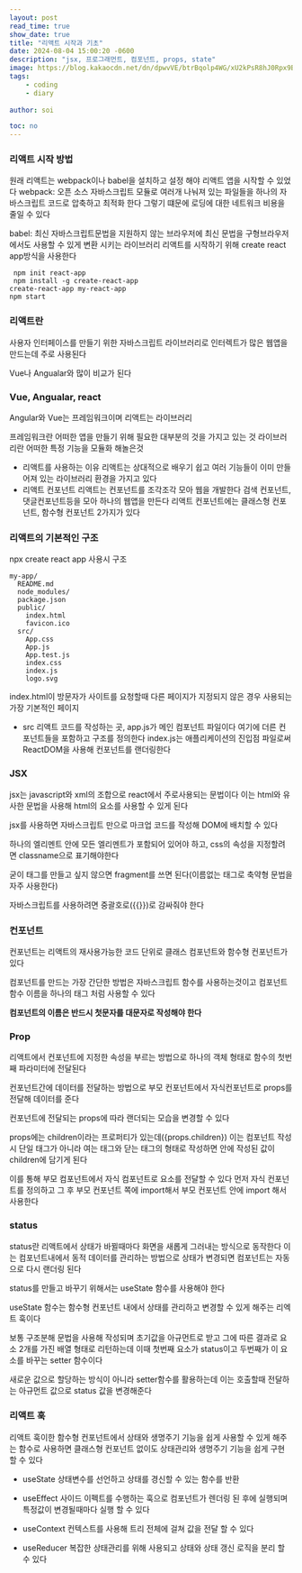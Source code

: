 ```yaml
---
layout: post
read_time: true
show_date: true
title: "리액트 시작과 기초"
date: 2024-08-04 15:00:20 -0600
description: "jsx, 프로그래먼트, 컴포넌트, props, state"
image: https://blog.kakaocdn.net/dn/dpwvVE/btrBqolp4WG/xU2kPsR8hJ0Rpx9B1LSoZ1/img.png
tags: 
    - coding
    - diary
   
author: soi

toc: no
---
```

### 리액트 시작 방법
원래 리액트는 webpack이나 babel을 설치하고 설정 해야 리액트 앱을 시작할 수 있었다
webpack: 오픈 소스 자바스크립트 모듈로 여러개 나눠져 있는 파일들을 하나의 자바스크립트 코드로 압축하고 최적화 한다
그렇기 떄문에 로딩에 대한 네트워크 비용을 줄일 수 있다

babel: 최신 자바스크립트문법을 지원하지 않는 브라우저에 최신 문법을 구형브라우저에서도 사용할 수 있게 변환 시키는 라이브러리
리액트를 시작하기 위해 create react app방식을 사용한다 

```
 npm init react-app
 npm install -g create-react-app
create-react-app my-react-app
npm start
 ```

### 리액트란
사용자 인터페이스를 만들기 위한 자바스크립트 라이브러리로 인터렉트가 많은 웹앱을 만드는데 주로 사용된다 

Vue나  Angualar와 많이 비교가 된다 

### Vue, Angualar, react
Angular와 Vue는 프레임워크이며 리액트는 라이브러리

프레임워크란 어떠한 앱을 만들기 위해 필요한 대부분의 것을 가지고 있는 것
라이브러리란 어떠한 특정 기능을 모듈화 해놀은것

- 리액트를 사용하는 이유
리액트는 상대적으로 배우기 쉽고 여러 기능들이 이미 만들어져 있는 라이브러리 환경을 가지고 있다 
- 리액트 컨포넌트
리액트는 컨포넌트를 조각조각 모아 웹을 개발한다 검색 컨포넌트, 댓글컨포넌트등을 모아 하나의 웹앱을 만든다 
리액트 컨포넌트에는 클래스형 컨포넌트, 함수형 컨포넌트 2가지가 있다

### 리액트의 기본적인 구조 
npx create react app 사용시 구조

```
my-app/
  README.md
  node_modules/
  package.json
  public/
    index.html
    favicon.ico
  src/
    App.css
    App.js
    App.test.js
    index.css
    index.js
    logo.svg
```
 index.html이 방문자가 사이트를 요청할때 다른 페이지가 지정되지 않은 경우 사용되는 가장 기본적인 페이지

- src
리액트 코드를 작성하는 곳, app.js가  메인 컴포넌트 파일이다 여기에 더른 컨포넌트들을 포함하고 구조를 정의한다
index.js는 애플리케이션의 진입점 파일로써 ReactDOM을 사용해 컨포넌트를 랜더링한다

### JSX
jsx는 javascript와 xml의 조합으로 react에서 주로사용되는 문법이다
이는 html와 유사한 문법을 사용해 html의 요소를 사용할 수 있게 된다

jsx를 사용하면 자바스크립트 만으로 마크업 코드를 작성해 DOM에 배치할 수 있다 

하나의 엘리멘트 안에 모든 엘리멘트가 포함되어 있어야 하고, css의 속성을 지정할려면 classname으로 표기해야한다

굳이 태그를 만들고 싶지 않으면 fragment를 쓰면 된다(이름없는 태그로 축약형 문법을 자주 사용한다)

자바스크립트를 사용하려면 중괄호로({{}})로 감싸줘야 한다

### 컨포넌트
컨포넌트는 리액트의 재사용가능한 코드 단위로 클래스 컴포넌트와 함수형 컨포넌트가 있다 


컴포넌트를 만드는 가장 간단한 방법은 자바스크립트 함수를 사용하는것이고 컴포넌트 함수 이름을 하나의 태그 처럼 사용할 수 있다

**컴포넌트의 이름은 반드시 첫문자를 대문자로 작성해야 한다**

### Prop
리액트에서 컨포넌트에 지정한 속성을 부르는 방법으로 하나의 객체 형태로 함수의 첫번째 파라미터에 전달된다 

컨포넌트간에 데이터를 전달하는 방법으로 부모 컨포넌트에서 자식컨포넌트로 props를 전달해 데이터를 준다

컨포넌트에 전달되는 props에 따라 랜더되는 모습을 변경할 수 있다 

props에는 children이라는 프로퍼티가 있는데({props.children}) 이는 컴포넌트 작성시 단일 태그가 아니라 여는 태그와 닫는 태그의 형태로 작성하면 안에 작성된 값이 children에 담기게 된다

이를 통해 부모 컴포넌트에서 자식 컴포넌트로 요소를 전달할 수 있다
먼저 자식 컨포넌트를 정의하고 그 후 부모 컨포넌트 쪽에 import해서 부모 컨포넌트 안에 import 해서 사용한다 

### status
status란 리액트에서 상태가 바뀔때마다 화면을 새롭게 그러내는 방식으로 동작한다 이는 컴포넌트내에서 동적 데이터를 관리하는 방법으로 상태가 변경되면 컴포넌트는 자동으로 다시 랜더링 된다

status를 만들고 바꾸기 위해서는 useState 함수를 사용해야 한다 

useState 함수는 함수형 컨포넌트 내에서 상태를 관리하고 변경할 수 있게 해주는 리엑트 훅이다 

보통 구조분해 문법을 사용해 작성되며 초기값을 아규먼트로 받고 그에 따른 결과로 요소 2개를 가진 배열 형태로 리턴하는데 이때 첫번째 요소가 status이고 두번째가 이 요소를 바꾸는 setter 함수이다

새로운 값으로 할당하는 방식이 아니라 setter함수를 활용하는데 이는 호출할때 전달하는 아규먼트 값으로 status 값을 변경해준다 

### 리액트 훅
리액트 훅이한 함수형 컨포넌트에서 상태와 생명주기 기능을 쉽게 사용할 수 있게 해주는 함수로 사용하면 클래스형 컨포넌트 없이도 상태관리와 생명주기 기능을 쉽게 구현 할 수 있다

- useState
상태변수를 선언하고 상태를 경신할 수 있는 함수를 반환

- useEffect
사이드 이펙트를 수행하는 훅으로 컴포넌트가 렌더링 된 후에 실행되며 특정값이 변경될때마다 실행 할 수 있다

- useContext
컨텍스트를 사용해 트리 전체에 걸쳐 값을 전달 할 수 있다

- useReducer
복잡한 상태관리를 위해 사용되고 상태와 상태 갱신 로직을 분리 할 수 있다